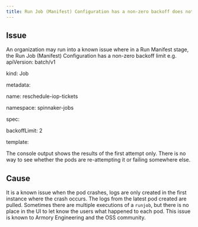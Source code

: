 ```yaml
---
title: Run Job (Manifest) Configuration has a non-zero backoff does not show results of multi-failure
---
```


## Issue
An organization may run into a known issue where in a Run Manifest stage, the Run Job (Manifest) Configuration has a non-zero backoff limit e.g.
apiVersion: batch/v1

kind: Job

metadata:

  name: reschedule-iop-tickets

  namespace: spinnaker-jobs

spec:

  backoffLimit: 2

  template:

The console output shows the results of the first attempt only. There is no way to see whether the pods are re-attempting it or failing somewhere else.

## Cause
It is a known issue when the pod crashes, logs are only created in the first instance where the crash occurs. The logs from the latest pod created are pulled.
Sometimes there are multiple executions of a ```runjob```, but there is no place in the UI to let know the users what happened to each pod.
This issue is known to Armory Engineering and the OSS community.

